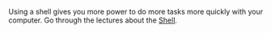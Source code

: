 Using a shell gives you more power to do more tasks more quickly with your computer. Go through the lectures about the [Shell](https://swcarpentry.github.io/shell-novice).